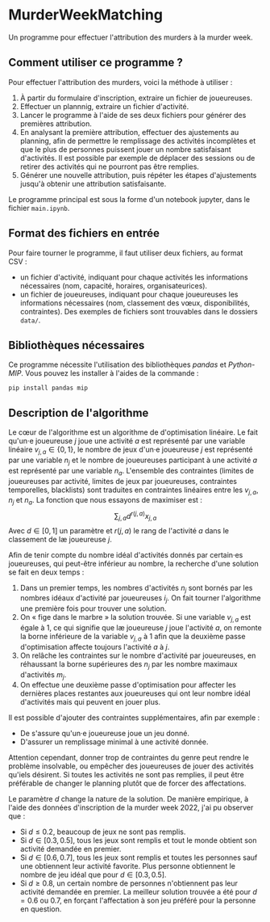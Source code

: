 # MurderWeekMatching

Un programme pour effectuer l'attribution des murders à la murder week.

## Comment utiliser ce programme ?

Pour effectuer l'attribution des murders, voici la méthode à utiliser :
1. À partir du formulaire d'inscription, extraire un fichier de joueureuses.
2. Effectuer un plannnig, extraire un fichier d'activité.
3. Lancer le programme à l'aide de ses deux fichiers pour générer des premières attribution.
4. En analysant la première attribution, effectuer des ajustements au planning, afin de permettre le remplissage des activités incomplètes et que le plus de personnes puissent jouer un nombre satisfaisant d'activités. Il est possible par exemple de déplacer des sessions ou de retirer des activités qui ne pourront pas être remplies.
5. Générer une nouvelle attribution, puis répéter les étapes d'ajustements jusqu'à obtenir une attribution satisfaisante.

Le programme principal est sous la forme d'un notebook jupyter, dans le fichier `main.ipynb`.

## Format des fichiers en entrée

Pour faire tourner le programme, il faut utiliser deux fichiers, au format CSV :
- un fichier d'activité, indiquant pour chaque activités les informations nécessaires (nom, capacité, horaires, organisateurices).
- un fichier de joueureuses, indiquant pour chaque joueureuses les informations nécessaires (nom, classement des vœux, disponibilités, contraintes).
Des exemples de fichiers sont trouvables dans le dossiers `data/`.

## Bibliothèques nécessaires ##

Ce programme nécessite l'utilisation des bibliothèques *pandas* et *Python-MIP*. Vous pouvez les installer à l'aides de la commande :
```
pip install pandas mip
```

## Description de l'algorithme

Le cœur de l'algorithme est un algorithme de d'optimisation linéaire. Le fait qu'un·e joueureuse $j$ joue une activité $a$ est représenté par une variable linéaire $v_{j, a} \in \{0, 1\}$, le nombre de jeux d'un·e joueureuse $j$ est représenté par une variable $n_j$ et le nombre de joueureuses participant à une activité $a$ est représenté par une variable $n_a$. L'ensemble des contraintes (limites de joueureuses par activité, limites de jeux par joueureuses, contraintes temporelles, blacklists) sont traduites en contraintes linéaires entre les $v_{j, a}$, $n_j$ et $n_a$. La fonction que nous essayons de maximiser est :
$$\sum_{j, a} d^{r(j, a)} x_{j, a}$$
Avec $d \in [0, 1]$ un paramètre et $r(j, a)$ le rang de l'activité $a$ dans le classement de læ joueureuse $j$.

Afin de tenir compte du nombre idéal d'activités donnés par certain·es joueureuses, qui peut-être inférieur au nombre, la recherche d'une solution se fait en deux temps :
1. Dans un premier temps, les nombres d'activités $n_j$ sont bornés par les nombres idéaux d'activité par joueureuses $i_j$. On fait tourner l'algorithme une première fois pour trouver une solution.
2. On « fige dans le marbre » la solution trouvée. Si une variable $v_{j, a}$ est égale à 1, ce qui signifie que læ joueureuse $j$ joue l'activité $a$, on remonte la borne inférieure de la variable $v_{j, a}$ à 1 afin que la deuxième passe d'optimisation affecte toujours l'activité $a$ à $j$.
3. On relâche les contraintes sur le nombre d'activité par joueureuses, en réhaussant la borne supérieures des $n_j$ par les nombre maximaux d'activités $m_j$.
4. On effectue une deuxième passe d'optimisation pour affecter les dernières places restantes aux joueureuses qui ont leur nombre idéal d'activités mais qui peuvent en jouer plus.

Il est possible d'ajouter des contraintes supplémentaires, afin par exemple :
- De s'assure qu'un·e joueureuse joue un jeu donné.
- D'assurer un remplissage minimal à une activité donnée.

Attention cependant, donner trop de contraintes du genre peut rendre le problème insolvable, ou empêcher des joueureuses de jouer des activités qu'iels désirent. Si toutes les activités ne sont pas remplies, il peut être préférable de changer le planning plutôt que de forcer des affectations.

Le paramètre $d$ change la nature de la solution. De manière empirique, à l'aide des données d'inscription de la murder week 2022, j'ai pu observer que :
- Si $d \leq 0.2$, beaucoup de jeux ne sont pas remplis.
- Si $d \in [0.3, 0.5]$, tous les jeux sont remplis et tout le monde obtient son activité demandée en premier.
- Si $d \in [0.6, 0.7]$, tous les jeux sont remplis et toutes les personnes sauf une obtiennent leur activité favorite. Plus personne obtiennent le nombre de jeu idéal que pour $d \in [0.3, 0.5]$.
- Si $d \geq 0.8$, un certain nombre de personnes n'obtiennent pas leur activité demandée en premier.
La meilleur solution trouvée a été pour $d = 0.6$ ou $0.7$, en forçant l'affectation à son jeu préféré pour la personne en question.
